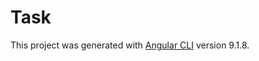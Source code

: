 # Task

This project was generated with [Angular CLI](https://github.com/angular/angular-cli) version 9.1.8.

